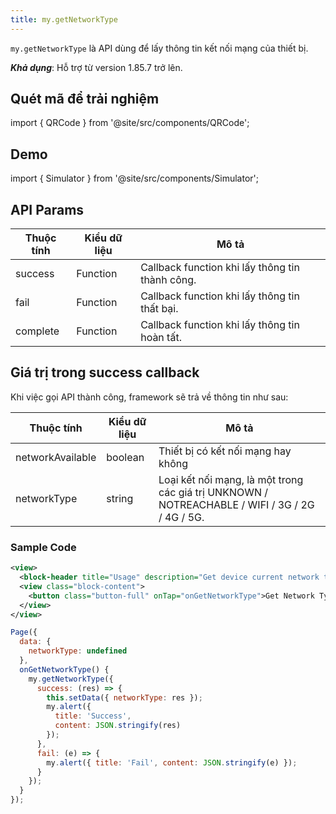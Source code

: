 ```yaml
---
title: my.getNetworkType
---
```


`my.getNetworkType` là API dùng để lấy thông tin kết nối mạng của thiết bị.

**_Khả dụng_**: Hỗ trợ từ version 1.85.7 trở lên.

## Quét mã để trải nghiệm

import { QRCode } from '@site/src/components/QRCode';

<QRCode page="pages/api/network-type/index" />

## Demo

import { Simulator } from '@site/src/components/Simulator';

<Simulator page="pages/api/network-type/index" />

## API Params

| Thuộc tính | Kiểu dữ liệu | Mô tả                                           |
| ---------- | ------------ | ----------------------------------------------- |
| success    | Function     | Callback function khi lấy thông tin thành công. |
| fail       | Function     | Callback function khi lấy thông tin thất bại.   |
| complete   | Function     | Callback function khi lấy thông tin hoàn tất.   |

## Giá trị trong success callback

Khi việc gọi API thành công, framework sẽ trả về thông tin như sau:

| Thuộc tính       | Kiểu dữ liệu | Mô tả                                                                                          |
| ---------------- | ------------ | ---------------------------------------------------------------------------------------------- |
| networkAvailable | boolean      | Thiết bị có kết nối mạng hay không                                                             |
| networkType      | string       | Loại kết nối mạng, là một trong các giá trị UNKNOWN / NOTREACHABLE / WIFI / 3G / 2G / 4G / 5G. |

### Sample Code

```xml
<view>
  <block-header title="Usage" description="Get device current network type" />
  <view class="block-content">
    <button class="button-full" onTap="onGetNetworkType">Get Network Type</button>
  </view>
</view>
```

```js
Page({
  data: {
    networkType: undefined
  },
  onGetNetworkType() {
    my.getNetworkType({
      success: (res) => {
        this.setData({ networkType: res });
        my.alert({
          title: 'Success',
          content: JSON.stringify(res)
        });
      },
      fail: (e) => {
        my.alert({ title: 'Fail', content: JSON.stringify(e) });
      }
    });
  }
});
```
